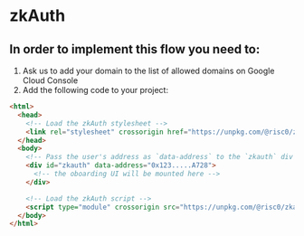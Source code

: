 # zkAuth

## In order to implement this flow you need to:

1. Ask us to add your domain to the list of allowed domains on Google Cloud Console
2. Add the following code to your project:

```html
<html>
  <head>
    <!-- Load the zkAuth stylesheet -->
    <link rel="stylesheet" crossorigin href="https://unpkg.com/@risc0/zkauth@latest/dist/index.css">
  </head>
  <body>
    <!-- Pass the user's address as `data-address` to the `zkauth` div -->
    <div id="zkauth" data-address="0x123.....A728">
      <!-- the oboarding UI will be mounted here -->
    </div>

    <!-- Load the zkAuth script -->
    <script type="module" crossorigin src="https://unpkg.com/@risc0/zkauth@latest/dist/index.js"></script>
  </body>
</html>
